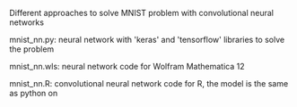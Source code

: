 Different approaches to solve MNIST problem with convolutional neural networks

mnist_nn.py: neural network with 'keras' and 'tensorflow' libraries to solve the problem

mnist_nn.wls: neural network code for Wolfram Mathematica 12

mnist_nn.R: convolutional neural network code for R, the model is the same as python on 
